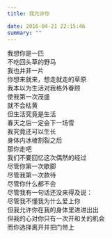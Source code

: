 ```yaml
---
title: 我允许你

date: 2016-04-21 22:15:46
summary: ""
---
```

我想你是一匹\
不吃回头草的野马\
我也并非一片\
你想来就来，想走就走的草原\
我本以为生活对我格外眷顾\
使我第一次茂盛\
就不会枯黄\
但生活究竟是生活\
春天之后一定会下一场雪\
我究竟还可以生长\
身体内冰棱割裂之后\
那你走吧\
我们不要回忆这次偶然的经过\
尽管你第一次歇脚\
尽管我第一次款待\
尽管你什么都不会\
尽管我有一句话还没来得及说：\
尽管我不懂我为什么爱上你\
但我允许你在我的身体里进进出出\
但我的心对你只有一次开和关的机会\
而你选择离开并把门带上
